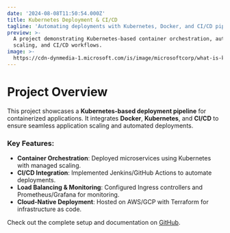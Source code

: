 ```yaml
---
date: '2024-08-08T11:50:54.000Z'
title: Kubernetes Deployment & CI/CD
tagline: 'Automating deployments with Kubernetes, Docker, and CI/CD pipelines.'
preview: >-
  A project demonstrating Kubernetes-based container orchestration, automated
  scaling, and CI/CD workflows.
image: >-
  https://cdn-dynmedia-1.microsoft.com/is/image/microsoftcorp/what-is-kubernetes_kubernetes-community?resMode=sharp2&op_usm=1.5,0.65,15,0&wid=1062&hei=620&qlt=100&fit=constrain
---
```


# Project Overview

This project showcases a **Kubernetes-based deployment pipeline** for containerized applications. It integrates **Docker**, **Kubernetes**, and **CI/CD** to ensure seamless application scaling and automated deployments.

### **Key Features:**

- **Container Orchestration**: Deployed microservices using Kubernetes with managed scaling.
- **CI/CD Integration**: Implemented Jenkins/GitHub Actions to automate deployments.
- **Load Balancing & Monitoring**: Configured Ingress controllers and Prometheus/Grafana for monitoring.
- **Cloud-Native Deployment**: Hosted on AWS/GCP with Terraform for infrastructure as code.

Check out the complete setup and documentation on [GitHub](https://github.com/harshpreet08/Kubernetes-Project).
